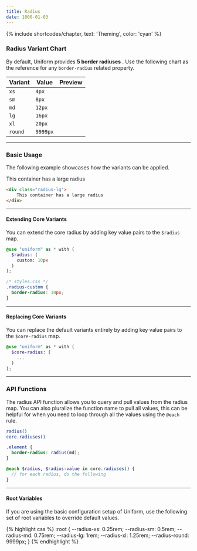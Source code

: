 ```yaml
---
title: Radius
date: 1000-01-03
---
```


{% include shortcodes/chapter, text: 'Theming', color: 'cyan' %}

### Radius Variant Chart

By default, Uniform provides **5 border radiuses** . Use the following chart as the reference for any `border-radius` related property.

<table class="table">
  <thead class="uppercase font-xs font-600 tracking-1 color-black">
    <tr>
      <th>
        Variant
      </th>
      <th>
        Value
      </th>
      <th>
        Preview
      </th>
    </tr>
  </thead>
  <tbody class="font-sm">
    <tr>
      <td><code class="color-teal-500">xs</code></td>
      <td><code class="color-gray-600">4px</code></td>
      <td>
        <div class="radius-sm bg-black w-12 h-12"></div>
      </td>
    </tr>
    <tr>
      <td><code class="color-teal-500">sm</code></td>
      <td><code class="color-gray-600">8px</code></td>
      <td>
        <div class="radius-sm bg-black w-12 h-12"></div>
      </td>
    </tr>
    <tr>
      <td><code class="color-teal-500">md</code></td>
      <td><code class="color-gray-600">12px</code></td>
      <td>
        <div class="radius-md bg-black w-12 h-12"></div>
      </td>
    </tr>
    <tr>
      <td><code class="color-teal-500">lg</code></td>
      <td><code class="color-gray-600">16px</code></td>
      <td>
        <div class="radius-lg bg-black w-12 h-12"></div>
      </td>
    </tr>
    <tr>
      <td><code class="color-teal-500">xl</code></td>
      <td><code class="color-gray-600">20px</code></td>
      <td>
        <div class="radius-lg bg-black w-12 h-12"></div>
      </td>
    </tr>
    <tr>
      <td><code class="color-teal-500">round</code></td>
      <td><code class="color-gray-600">9999px</code></td>
      <td>
        <div class="radius-round bg-black w-12 h-12"></div>
      </td>
    </tr>
  </tbody>
</table>

---

### Basic Usage

The following example showcases how the variants can be applied.

<section class="radius-sm bg-silver-50 p-6">
  <div class="w-100p p-5 bg-white align-center shadow-3 radius-lg">
    This container has a large radius
  </div>
</section>

```html
<div class="radius-lg">
	This container has a large radius
</div>
```

---

#### Extending Core Variants

You can extend the core radius by adding key value pairs to the `$radius` map.

```scss
@use "uniform" as * with (
  $radius: (
    custom: 10px
  )
);
```

```css
/* styles.css */
.radius-custom {
  border-radius: 10px;
}
```

---

#### Replacing Core Variants

You can replace the default variants entirely by adding key value pairs to the `$core-radius` map.

```scss
@use "uniform" as * with (
  $core-radius: (
    ...
  )
);
```

---

### API Functions

The radius API function allows you to query and pull values from the radius map. You can also pluralize the function name to pull all values, this can be helpful for when you need to loop through all the values using the `@each` rule.

```bash
radius()
core.radiuses()
```

```scss
.element {
  border-radius: radius(md);
}

@each $radius, $radius-value in core.radiuses() {
  // for each radius, do the following
}
```

---

#### Root Variables

If you are using the basic configuration setup of Uniform, use the following set of root variables to override default values.

<div class="bg-black radius-sm h-25 overflow-auto">
{% highlight css %}
:root {
  --radius-xs: 0.25rem;
  --radius-sm: 0.5rem;
  --radius-md: 0.75rem;
  --radius-lg: 1rem;
  --radius-xl: 1.25rem;
  --radius-round: 9999px;
}
{% endhighlight %}
</div>